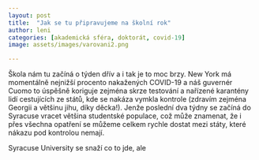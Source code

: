 ```yaml
---
layout: post
title:  "Jak se tu připravujeme na školní rok"
author: leni
categories: [akademická sféra, doktorát, covid-19]
image: assets/images/varovani2.png

---
```


Škola nám tu začíná o týden dřív a i tak je to moc brzy. New York má momentálně nejnižší procento nakažených COVID-19 a náš guvernér Cuomo to úspěšně koriguje zejména skrze testování a nařízené karantény lidí cestujících ze států, kde se nakáza vymkla kontrole (zdravím zejména Georgii a většinu jihu, díky děcka!). Jenže poslední dva týdny se začíná do Syracuse vracet většina studentské populace, což může znamenat, že i přes všechna opatření se můžeme celkem rychle dostat mezi státy, které nákazu pod kontrolou nemají.

Syracuse University se snaží co to jde, ale 
